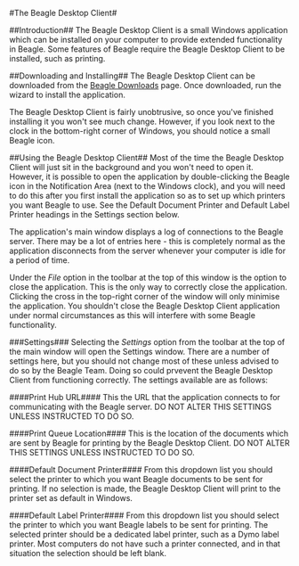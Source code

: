 #The Beagle Desktop Client#

##Introduction##
The Beagle Desktop Client is a small Windows application which can be installed on your computer to provide extended functionality in Beagle. Some features of Beagle require the Beagle Desktop Client to be installed, such as printing.

##Downloading and Installing##
The Beagle Desktop Client can be downloaded from the [Beagle Downloads](http://beagle/downloads) page. Once downloaded, run the wizard to install the application.

The Beagle Desktop Client is fairly unobtrusive, so once you've finished installing it you won't see much change. However, if you look next to the clock in the bottom-right corner of Windows, you should notice a small Beagle icon.

##Using the Beagle Desktop Client##
Most of the time the Beagle Desktop Client will just sit in the background and you won't need to open it. However, it is possible to open the application by double-clicking the Beagle icon in the Notification Area (next to the Windows clock), and you will need to do this after you first install the application so as to set up which printers you want Beagle to use. See the Default Document Printer and Default Label Printer headings in the Settings section below.

The application's main window displays a log of connections to the Beagle server. There may be a lot of entries here - this is completely normal as the application disconnects from the server whenever your computer is idle for a period of time.

Under the *File* option in the toolbar at the top of this window is the option to close the application. This is the only way to correctly close the application. Clicking the cross in the top-right corner of the window will only minimise the application. You shouldn't close the Beagle Desktop Client application under normal circumstances as this will interfere with some Beagle functionality.

###Settings###
Selecting the *Settings* option from the toolbar at the top of the main window will open the Settings window. There are a number of settings here, but you should not change most of these unless advised to do so by the Beagle Team.  Doing so could prvevent the Beagle Desktop Client from functioning correctly. The settings available are as follows:

####Print Hub URL####
This the URL that the application connects to for communicating with the Beagle server. DO NOT ALTER THIS SETTINGS UNLESS INSTRUCTED TO DO SO.

####Print Queue Location####
This is the location of the documents which are sent by Beagle for printing by the Beagle Desktop Client. DO NOT ALTER THIS SETTINGS UNLESS INSTRUCTED TO DO SO.

####Default Document Printer####
From this dropdown list you should select the printer to which you want Beagle documents to be sent for printing. If no selection is made, the Beagle Desktop Client will print to the printer set as default in Windows.

####Default Label Printer####
From this dropdown list you should select the printer to which you want Beagle labels to be sent for printing. The selected printer should be a dedicated label printer, such as a Dymo label printer. Most computers do not have such a printer connected, and in that situation the selection should be left blank.
